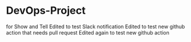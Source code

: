 # DevOps-Project
for Show and Tell
Edited to test Slack notification
Edited to test new github action that needs pull request
Edited again to test new github action
